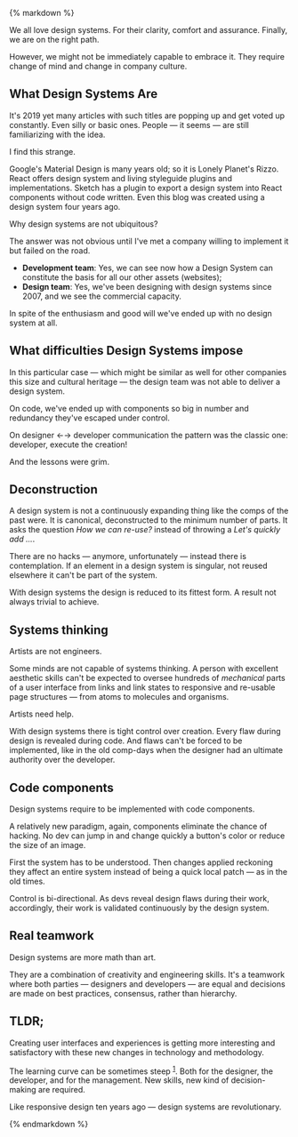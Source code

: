 {% markdown %}

We all love design systems. For their clarity, comfort and assurance. Finally, we are on the right path.

However, we might not be immediately capable to embrace it. They require change of mind and change in company culture.

## What Design Systems Are

It's 2019 yet many articles with such titles are popping up and get voted up constantly. Even silly or basic ones. People &mdash; it seems &mdash; are still familiarizing with the idea.

I find this strange.

Google's Material Design is many years old; so it is Lonely Planet's Rizzo. React offers design system and living styleguide plugins and implementations. Sketch has a plugin to export a design system into React components without code written. Even this blog was created using a design system four years ago.

Why design systems are not ubiquitous?

The answer was not obvious until I've met a company willing to implement it but failed on the road.

- **Development team**: Yes, we can see now how a Design System can constitute the basis for all our other assets (websites);
- **Design team**: Yes, we've been designing with design systems since 2007, and we see the commercial capacity.

In spite of the enthusiasm and good will we've ended up with no design system at all.

## What difficulties Design Systems impose

In this particular case &mdash; which might be similar as well for other companies this size and cultural heritage &mdash; the design team was not able to deliver a design system.

On code, we've ended up with components so big in number and redundancy they've escaped under control.

On designer &larr;&rarr; developer communication the pattern was the classic one: developer, execute the creation!

And the lessons were grim.

## Deconstruction

A design system is not a continuously expanding thing like the comps of the past were. It is canonical, deconstructed to the minimum number of parts. It asks the question _How we can re-use?_ instead of throwing a _Let's quickly add ..._.

There are no hacks &mdash; anymore, unfortunately &mdash; instead there is contemplation. If an element in a design system is singular, not reused elsewhere it can't be part of the system.

With design systems the design is reduced to its fittest form. A result not always trivial to achieve.

## Systems thinking

Artists are not engineers.

Some minds are not capable of systems thinking. A person with excellent aesthetic skills can't be expected to oversee hundreds of _mechanical_ parts of a user interface from links and link states to responsive and re-usable page structures &mdash; from atoms to molecules and organisms.

Artists need help.

With design systems there is tight control over creation. Every flaw during design is revealed during code. And flaws can't be forced to be implemented, like in the old comp-days when the designer had an ultimate authority over the developer.

## Code components

Design systems require to be implemented with code components.

A relatively new paradigm, again, components eliminate the chance of hacking. No dev can jump in and change quickly a button's color or reduce the size of an image.

First the system has to be understood. Then changes applied reckoning they affect an entire system instead of being a quick local patch &mdash; as in the old times.

Control is bi-directional. As devs reveal design flaws during their work, accordingly, their work is validated continuously by the design system.

## Real teamwork

Design systems are more math than art.

They are a combination of creativity and engineering skills. It's a teamwork where both parties &mdash; designers and developers &mdash; are equal and decisions are made on best practices, consensus, rather than hierarchy.

## TLDR;

Creating user interfaces and experiences is getting more interesting and satisfactory with these new changes in technology and methodology.

The learning curve can be sometimes steep <sup id="footnote--1">[1](#footnotes--1)</sup>. Both for the designer, the developer, and for the management. New skills, new kind of decision-making are required.

Like responsive design ten years ago &mdash; design systems are revolutionary.

{% endmarkdown %}
